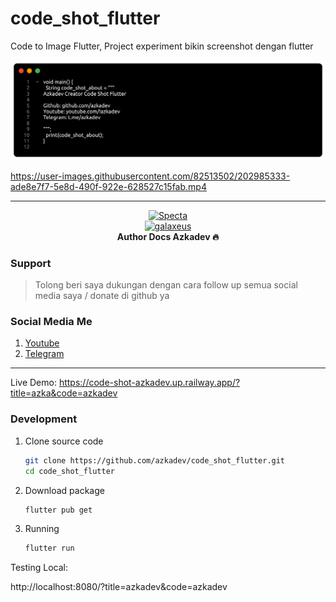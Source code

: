# code_shot_flutter

Code to Image Flutter, Project experiment bikin screenshot dengan flutter


![Result](/screenshot/result.png)



https://user-images.githubusercontent.com/82513502/202985333-ade8e7f7-5e8d-490f-922e-628527c15fab.mp4


---

<p align="center">
    <a href="https://github.com/azkadev">
        <img src="https://telegra.ph/file/e90bdeab8390b8c0d9df2.png" alt="Specta"
            width="312"
            height="312">
    </a>
    <br>
    <a href="https://youtube.com/c/galaxeus">
        <img
            src="https://raw.githubusercontent.com/azkadev/azkadev/main/assets/images/powered_galaxeus.png"
            alt="galaxeus"
            width="350"
            height="80"
        >
    </a>
    <br>
    <b>Author Docs Azkadev 🔥</b>
    <br>
</p>
 

### Support
> Tolong beri saya dukungan dengan cara follow up semua social media saya / donate di github ya

### Social Media Me

1. [Youtube](https://youtube.com/@azkadev)
2. [Telegram](https://t.me/azkadev)

---

Live Demo:
https://code-shot-azkadev.up.railway.app/?title=azka&code=azkadev


### Development

1. Clone source code 

    ```bash
    git clone https://github.com/azkadev/code_shot_flutter.git
    cd code_shot_flutter
    ```

2. Download package

    ```bash
    flutter pub get
    ```

3. Running

    ```bash
    flutter run
    ```

Testing Local:

http://localhost:8080/?title=azkadev&code=azkadev
